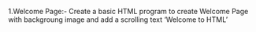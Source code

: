 1.Welcome Page:-  	Create a basic HTML program to create Welcome Page with backgroung image and add a scrolling text ‘Welcome to HTML’
